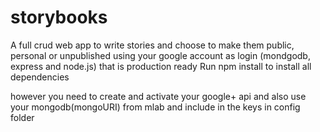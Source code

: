 # storybooks
A full crud web app to write stories and choose to make them public, personal or unpublished using your google account as login (mondgodb, express and node.js) that is production ready
 Run npm install to install all dependencies
 
 however you need to create and activate your google+ api and also use your mongodb(mongoURI) from mlab and include in the keys in config folder
